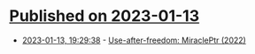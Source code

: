 # [Published on 2023-01-13](index.md)

* [2023-01-13, 19:29:38](https://lobste.rs/s/avbraf/use_after_freedom_miracleptr_2022) - [Use-after-freedom: MiraclePtr (2022)](https://security.googleblog.com/2022/09/use-after-freedom-miracleptr.html)
